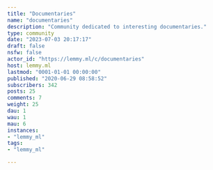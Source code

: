 ```yaml
---
title: "Documentaries" 
name: "documentaries"
description: "Community dedicated to interesting documentaries."
type: community
date: "2023-07-03 20:17:17"
draft: false
nsfw: false
actor_id: "https://lemmy.ml/c/documentaries"
host: lemmy.ml
lastmod: "0001-01-01 00:00:00"
published: "2020-06-29 08:58:52"
subscribers: 342
posts: 25
comments: 7
weight: 25
dau: 1
wau: 1
mau: 6
instances:
- "lemmy_ml"
tags: 
- "lemmy_ml"

---
```

